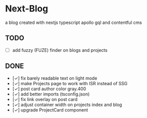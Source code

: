 # Next-Blog
a blog created with nextjs typescript apollo gql and contentful cms

## TODO
- [ ] add fuzzy (FUZE) finder on blogs and projects

## DONE
- [✓] fix barely readable text on light mode
- [✓] make Projects page to work with ISR instead of SSG
- [✓] post card author color gray.400
- [✓] add better imports (tsconfig.json)
- [✓] fix link overlay on post card
- [✓] adjust container width on projects index and blog
- [✓] upgrade ProjectCard component
